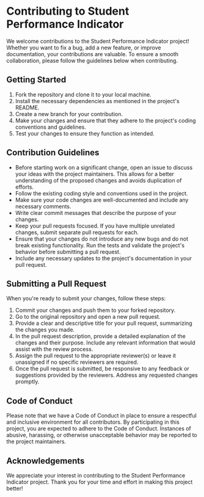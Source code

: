 # Contributing to Student Performance Indicator

We welcome contributions to the Student Performance Indicator project! Whether you want to fix a bug, add a new feature, or improve documentation, your contributions are valuable. To ensure a smooth collaboration, please follow the guidelines below when contributing.

## Getting Started

1. Fork the repository and clone it to your local machine.
2. Install the necessary dependencies as mentioned in the project's README.
3. Create a new branch for your contribution.
4. Make your changes and ensure that they adhere to the project's coding conventions and guidelines.
5. Test your changes to ensure they function as intended.

## Contribution Guidelines

- Before starting work on a significant change, open an issue to discuss your ideas with the project maintainers. This allows for a better understanding of the proposed changes and avoids duplication of efforts.
- Follow the existing coding style and conventions used in the project.
- Make sure your code changes are well-documented and include any necessary comments.
- Write clear commit messages that describe the purpose of your changes.
- Keep your pull requests focused. If you have multiple unrelated changes, submit separate pull requests for each.
- Ensure that your changes do not introduce any new bugs and do not break existing functionality. Run the tests and validate the project's behavior before submitting a pull request.
- Include any necessary updates to the project's documentation in your pull request.

## Submitting a Pull Request

When you're ready to submit your changes, follow these steps:

1. Commit your changes and push them to your forked repository.
2. Go to the original repository and open a new pull request.
3. Provide a clear and descriptive title for your pull request, summarizing the changes you made.
4. In the pull request description, provide a detailed explanation of the changes and their purpose. Include any relevant information that would assist with the review process.
5. Assign the pull request to the appropriate reviewer(s) or leave it unassigned if no specific reviewers are required.
6. Once the pull request is submitted, be responsive to any feedback or suggestions provided by the reviewers. Address any requested changes promptly.

## Code of Conduct

Please note that we have a Code of Conduct in place to ensure a respectful and inclusive environment for all contributors. By participating in this project, you are expected to adhere to the Code of Conduct. Instances of abusive, harassing, or otherwise unacceptable behavior may be reported to the project maintainers.

## Acknowledgements

We appreciate your interest in contributing to the Student Performance Indicator project. Thank you for your time and effort in making this project better!

